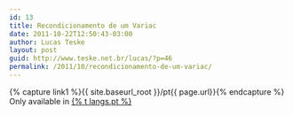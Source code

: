 ```yaml
---
id: 13
title: Recondicionamento de um Variac
date: 2011-10-22T12:50:43-03:00
author: Lucas Teske
layout: post
guid: http://www.teske.net.br/lucas/?p=46
permalink: /2011/10/recondicionamento-de-um-variac/
---
```


{% capture link1 %}{{ site.baseurl_root }}/pt{{ page.url}}{% endcapture %}
Only available in <a href="{{ link1 }}" >{% t langs.pt %}</a>
